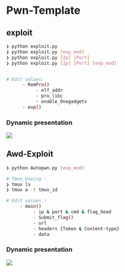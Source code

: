 # Pwn-Template



## exploit
```bash
❯ python exploit.py 
❯ python exploit.py [exp_mod] 
❯ python exploit.py [Ip] [Port]
❯ python exploit.py [Ip] [Port] [exp_mod]


# Edit values:
      - RemPro()
           - elf_addr
           - pro_libc
           - enable_Onegadgets
      - exp()
```

### Dynamic presentation

![](https://github.com/da1sy/da1sy/raw/master/exploit.gif)



## Awd-Exploit

```bash
❯ python Autopwn.py [exp_mod] 

# Tmux_Useing : 
❯ tmux ls
❯ tmux a -t tmux_id

# Edit values :
     - main()
          - ip & port & cmd & flag_head
          - Submit_flag()
          - url
          - headers {Token & Content-type}
          - data
```

### Dynamic presentation

![](https://github.com/da1sy/da1sy/raw/master/auto_pwn.gif)